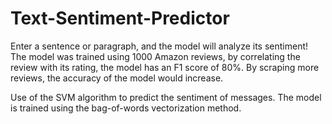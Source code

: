 # Text-Sentiment-Predictor

Enter a sentence or paragraph, and the model will analyze its sentiment! The model was trained using 1000 Amazon reviews, by correlating the review with its rating, the model has an F1 score of 80%. By scraping more reviews, the accuracy of the model would increase.

Use of the SVM algorithm to predict the sentiment of messages. The model is trained using the bag-of-words vectorization method.
